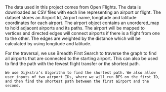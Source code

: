 The data used in this project comes from Open Flights. The data is downloaded as CSV files with each line representing an airport or flight. The dataset stores an Airport Id, Airport name, longitude and latitude coordinates for each airport. The airport object contains an unordered_map to hold adjacent airports and its paths. The airport will be mapped to vertices and directed edges will connect airports if there is a flight from one to the other. The edges are weighted by the distance which will be calculated by using longitude and latitude. 

For the traversal, we use Breadth First Search to traverse the graph to find all airports that are connected to the starting airport. This can also be used to find the path with the fewest flight transfer or the shortest path.

	We use Dijkstra’s Algorithm to find the shortest path. We also allow user inputs of two airport IDs, where we will run BFS on the first ID, and then find the shortest path between the first airport and the second. 
